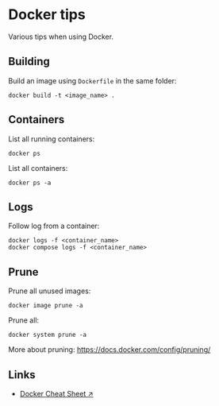# Docker tips

Various tips when using Docker.

## Building

Build an image using `Dockerfile` in the same folder:

```console
docker build -t <image_name> .
```

## Containers

List all running containers:

```console
docker ps
```

List all containers:

```console
docker ps -a
```

## Logs

Follow log from a container:

```console
docker logs -f <container_name>
docker compose logs -f <container_name>
```

## Prune

Prune all unused images:

```console
docker image prune -a
```

Prune all:

```console
docker system prune -a
```

More about pruning: https://docs.docker.com/config/pruning/

## Links

- [Docker Cheat Sheet ↗️](https://github.com/wsargent/docker-cheat-sheet)
